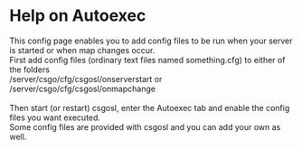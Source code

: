 # Help on Autoexec
This config page enables you to add config files to be run when your server is started or when map changes occur.<br> First add config files (ordinary text files named something.cfg) to either of the folders<br>
<install-folder>/server/csgo/cfg/csgosl/onserverstart or <br>
<install-folder>/server/csgo/cfg/csgosl/onmapchange<br>
<br>
Then start (or restart) csgosl, enter the Autoexec tab and enable the config files you want executed.<br>
Some config files are provided with csgosl and you can add your own as well.

